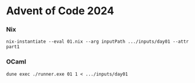 # Advent of Code 2024

### Nix

```shell
nix-instantiate --eval 01.nix --arg inputPath .../inputs/day01 --attr part1
```

### OCaml

```shell
dune exec ./runner.exe 01 1 < .../inputs/day01
```
